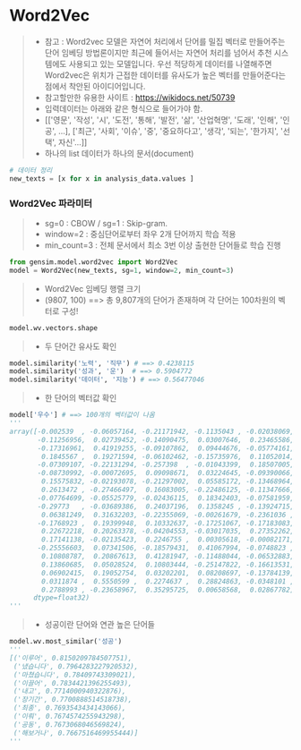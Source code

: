 # Word2Vec

> - 참고 : Word2vec 모델은 자연어 처리에서 단어를 밀집 벡터로 만들어주는 단어 임베딩 방법론이지만 최근에 들어서는 자연어 처리를 넘어서 추천 시스템에도 사용되고 있는 모델입니다. 우선 적당하게 데이터를 나열해주면 Word2vec은 위치가 근접한 데이터를 유사도가 높은 벡터를 만들어준다는 점에서 착안된 아이디어입니다.
> - 참고할만한 유용한 사이트 : https://wikidocs.net/50739
> - 입력데이터는 아래와 같은 형식으로 들어가야 함.
> - [['영문', '작성', '시', '도전', '통해', '발전', '삶', '산업혁명', '도래', '인해', '인공', ...],
>    ['최근', '사회', '이슈', '중', '중요하다고', '생각', '되는', '한가지', '선택', 자신'...]]
> - 하나의 list 데이터가 하나의 문서(document)

```python
# 데이터 정리
new_texts = [x for x in analysis_data.values ]
```



### Word2Vec 파라미터

> - sg=0 : CBOW / sg=1 : Skip-gram.
> - window=2 : 중심단어로부터 좌우 2개 단어까지 학습 적용
> - min_count=3 : 전체 문서에서 최소 3번 이상 출현한 단어들로 학습 진행

```python
from gensim.model.word2vec import Word2Vec
model = Word2Vec(new_texts, sg=1, window=2, min_count=3)
```



> - Word2Vec 임베딩 행렬 크기
> - (9807, 100) ==> 총 9,807개의 단어가 존재하며 각 단어는 100차원의 벡터로 구성!

```python
model.wv.vectors.shape
```



> - 두 단어간 유사도 확인

```python
model.similarity('노력', '직무') # ==> 0.4238115
model.similarity('성과', '운')  # ==> 0.5904772
model.similarity('데이터', '지능') # ==> 0.56477046
```



> - 한 단어의 벡터값 확인

```python
model['우수'] # ==> 100개의 벡터값이 나옴
'''
array([-0.002539  , -0.06057164, -0.21171942, -0.1135043 , -0.02038069,
       -0.11256956,  0.02739452, -0.14090475,  0.03007646,  0.23465586,
       -0.17316961,  0.41919255, -0.09107862,  0.09444676, -0.05774161,
        0.1845567 ,  0.19271594, -0.06102462, -0.15735976,  0.11052014,
       -0.07309107, -0.22131294, -0.257398  , -0.01043399,  0.18507005,
       -0.08730992, -0.00072695,  0.09098671,  0.03224645, -0.09390066,
        0.15575832, -0.02193078, -0.21297002,  0.05585172, -0.13468964,
        0.2613472 , -0.27466497,  0.16083005, -0.22486125, -0.11347666,
       -0.07764699, -0.05525779, -0.02436115,  0.18342403, -0.07581959,
       -0.29773   , -0.03689386,  0.24037196,  0.1358245 , -0.13924715,
        0.06381249,  0.31632203, -0.22355069, -0.00261679, -0.2361036 ,
       -0.1768923 ,  0.19399948,  0.10332637, -0.17251067, -0.17183083,
        0.22672218,  0.20263378, -0.04204553, -0.03017035,  0.27352262,
        0.17141138, -0.02135423,  0.2246755 ,  0.00305618, -0.00082171,
       -0.25556603,  0.07341506, -0.18579431,  0.41067994, -0.0748823 ,
        0.10808787,  0.20867613,  0.41281947, -0.11488044, -0.06532883,
        0.13860685,  0.05028524,  0.10803444, -0.25147822, -0.16613531,
        0.06902415,  0.19052754,  0.03202201,  0.08208697, -0.13784139,
        0.0311874 ,  0.5550599 ,  0.2274637 ,  0.28824863, -0.0348101 ,
        0.2788993 , -0.23658967,  0.35295725,  0.00658568,  0.02867782],
      dtype=float32)
'''
```



> -  성공이란 단어와 연관 높은 단어들

```python
model.wv.most_similar('성공')
'''
[('이루어', 0.8150209784507751),
 ('냈습니다', 0.7964283227920532),
 ('마쳤습니다', 0.78409743309021),
 ('이끌어', 0.7834421396255493),
 ('내고', 0.7714000940322876),
 ('장기간', 0.7700888514518738),
 ('최종', 0.7693543434143066),
 ('이뤄', 0.7674574255943298),
 ('공동', 0.7673068046569824),
 ('해보거나', 0.7667516469955444)]
'''
```

